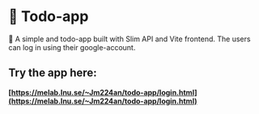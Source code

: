 # 📝 Todo-app

📝 A simple and todo-app built with Slim API and Vite frontend. The users can log in using their google-account.

## Try the app here: 

**[https://melab.lnu.se/~Jm224an/todo-app/login.html](https://melab.lnu.se/~Jm224an/todo-app/login.html)**


